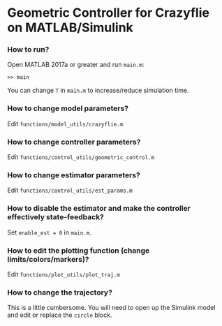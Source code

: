 # Geometric Controller for Crazyflie on MATLAB/Simulink

### How to run?
Open MATLAB 2017a or greater and run `main.m`:
```
>> main
```
You can change `T` in `main.m` to increase/reduce simulation time.

### How to change model parameters?
Edit `functions/model_utils/crazyflie.m`

### How to change controller parameters?
Edit `functions/control_utils/geometric_control.m`

### How to change estimator parameters?
Edit `functions/control_utils/est_params.m`

### How to disable the estimator and make the controller effectively state-feedback?
Set `enable_est = 0` in `main.m`.

### How to edit the plotting function (change limits/colors/markers)?
Edit `functions/plot_utils/plot_traj.m`

### How to change the trajectory?
This is a little cumbersome. You will need to open up the Simulink model and edit or replace the `circle` block.
